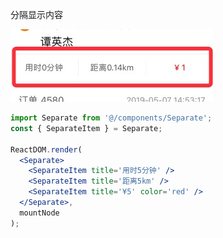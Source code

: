 分隔显示内容

![](../../../../ignorePack/separate.png)

```jsx
import Separate from '@/components/Separate';
const { SeparateItem } = Separate;

ReactDOM.render(
  <Separate>
    <SeparateItem title='用时5分钟' />
    <SeparateItem title='距离5km' />
    <SeparateItem title='¥5' color='red' />
  </Separate>,
  mountNode
);
```